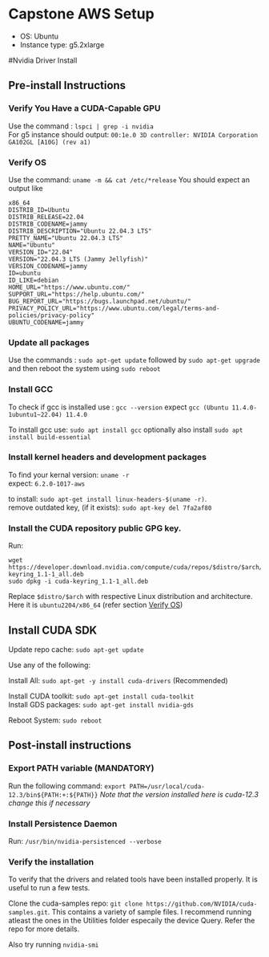 # Capstone AWS Setup 
- OS: Ubuntu
- Instance type: g5.2xlarge

#Nvidia Driver Install

## Pre-install Instructions

### Verify You Have a CUDA-Capable GPU

 Use the command : `lspci | grep -i nvidia`  
 For g5 instance should output: `00:1e.0 3D controller: NVIDIA Corporation GA102GL [A10G] (rev a1)`   
 
 
 
### Verify OS
Use the command: `uname -m && cat /etc/*release`
You should expect an output like 

	x86_64  
	DISTRIB_ID=Ubuntu
	DISTRIB_RELEASE=22.04
	DISTRIB_CODENAME=jammy
	DISTRIB_DESCRIPTION="Ubuntu 22.04.3 LTS"
	PRETTY_NAME="Ubuntu 22.04.3 LTS"
	NAME="Ubuntu"
	VERSION_ID="22.04"
	VERSION="22.04.3 LTS (Jammy Jellyfish)"
	VERSION_CODENAME=jammy
	ID=ubuntu
	ID_LIKE=debian
	HOME_URL="https://www.ubuntu.com/"
	SUPPORT_URL="https://help.ubuntu.com/"
	BUG_REPORT_URL="https://bugs.launchpad.net/ubuntu/"
	PRIVACY_POLICY_URL="https://www.ubuntu.com/legal/terms-and-policies/privacy-policy"
	UBUNTU_CODENAME=jammy
 
 
### Update all packages

Use the commands : `sudo apt-get update` followed by `sudo apt-get upgrade` and then reboot the system using `sudo reboot`

### Install GCC

To check if gcc is installed use : `gcc --version` expect `gcc (Ubuntu 11.4.0-1ubuntu1~22.04) 11.4.0`

To install gcc use: `sudo apt install gcc` optionally also install `sudo apt install build-essential`

### Install kernel headers and development packages
To find your kernal version: `uname -r`	   
expect: `6.2.0-1017-aws`

to install: `sudo apt-get install linux-headers-$(uname -r)`.   
remove outdated key, (if it exists): `sudo apt-key del 7fa2af80`


### Install the CUDA repository public GPG key.

Run: 

	wget https://developer.download.nvidia.com/compute/cuda/repos/$distro/$arch/cuda-keyring_1.1-1_all.deb
	sudo dpkg -i cuda-keyring_1.1-1_all.deb


Replace `$distro/$arch` with respective Linux distribution and architecture. Here it is `ubuntu2204/x86_64` (refer section [Verify OS](#Verify-OS))



## Install CUDA SDK

Update repo cache: `sudo apt-get update`

Use any of the following:

Install All: `sudo apt-get -y install cuda-drivers` (Recommended)

Install CUDA toolkit: `sudo apt-get install cuda-toolkit`	
Install GDS packages: `sudo apt-get install nvidia-gds`

Reboot System: `sudo reboot`

## Post-install instructions

### Export PATH variable (MANDATORY)

Run the following command: `export PATH=/usr/local/cuda-12.3/bin${PATH:+:${PATH}}` _Note that the version installed here is cuda-12.3 change this if necessary_

### Install Persistence Daemon

Run: `/usr/bin/nvidia-persistenced --verbose`

### Verify the installation
To verify that the drivers and related tools have been installed properly. It is useful to run a few tests.  

Clone the cuda-samples repo: `git clone https://github.com/NVIDIA/cuda-samples.git`. This contains a variety of sample files. 
I recommend running atleast the ones in the Utilities folder especaily the device Query. Refer the repo for more details.

Also try running `nvidia-smi`




